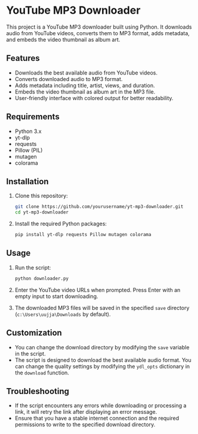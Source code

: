 # YouTube MP3 Downloader

This project is a YouTube MP3 downloader built using Python. It downloads audio from YouTube videos, converts them to MP3 format, adds metadata, and embeds the video thumbnail as album art.

## Features

- Downloads the best available audio from YouTube videos.
- Converts downloaded audio to MP3 format.
- Adds metadata including title, artist, views, and duration.
- Embeds the video thumbnail as album art in the MP3 file.
- User-friendly interface with colored output for better readability.

## Requirements

- Python 3.x
- yt-dlp
- requests
- Pillow (PIL)
- mutagen
- colorama

## Installation

1. Clone this repository:
    ```sh
    git clone https://github.com/yourusername/yt-mp3-downloader.git
    cd yt-mp3-downloader
    ```

2. Install the required Python packages:
    ```sh
    pip install yt-dlp requests Pillow mutagen colorama
    ```

## Usage

1. Run the script:
    ```sh
    python downloader.py
    ```

2. Enter the YouTube video URLs when prompted. Press Enter with an empty input to start downloading.

3. The downloaded MP3 files will be saved in the specified `save` directory (`c:\Users\uujja\Downloads` by default).

## Customization

- You can change the download directory by modifying the `save` variable in the script.
- The script is designed to download the best available audio format. You can change the quality settings by modifying the `ydl_opts` dictionary in the `download` function.

## Troubleshooting

- If the script encounters any errors while downloading or processing a link, it will retry the link after displaying an error message.
- Ensure that you have a stable internet connection and the required permissions to write to the specified download directory.
